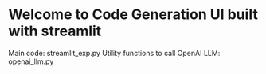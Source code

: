 # Welcome to Code Generation UI built with streamlit

Main code: streamlit_exp.py
Utility functions to call OpenAI LLM: openai_llm.py
